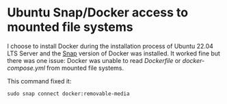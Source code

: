 # Ubuntu Snap/Docker access to mounted file systems

I choose to install Docker during the installation process of Ubuntu 22.04 LTS Server and the [Snap](https://snapcraft.io/about) version of Docker was installed. 
It worked fine but there was one issue: Docker was unable to read *Dockerfile* or *docker-compose.yml* from mounted file systems.

This command fixed it:
```
sudo snap connect docker:removable-media
```
